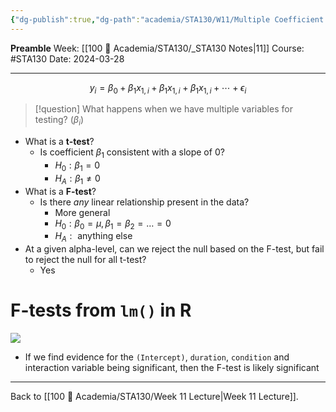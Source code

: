 ```yaml
---
{"dg-publish":true,"dg-path":"academia/STA130/W11/Multiple Coefficient Testing.md","permalink":"/academia/sta-130/w11/multiple-coefficient-testing/","created":"2024-03-28T21:02:34.651-04:00","updated":"2024-04-01T13:56:30.814-04:00"}
---
```


**Preamble**
Week: [[100 📒 Academia/STA130/_STA130 Notes\|11]]
Course: #STA130
Date: 2024-03-28

---

$$y_{i} = \beta_{0} + \beta_{1}x_{1,i} + \beta_{1}x_{1,i} + \beta_{1}x_{1,i} + \cdots + \epsilon_{i}$$
> [!question] What happens when we have multiple variables for testing? ($\beta_{i}$)

- What is a **t-test**?
    - Is coefficient $\beta_{1}$ consistent with a slope of 0?
        - $H_{0} : \beta_{1} = 0$
        - $H_{A} : \beta_{1} \ne 0$
- What is a **F-test**?
    - Is there *any* linear relationship present in the data?
        - More general
        - $H_{0} : \beta_{0} = \mu, \beta_{1} = \beta_{2} = \dots = 0$
        - $H_{A} : \text{ anything else}$
- At a given alpha-level, can we reject the null based on the F-test, but fail to reject the null for all t-test?
    - Yes

# F-tests from `lm()` in R

![](https://i.imgur.com/71I7H4t.png)

- If we find evidence for the `(Intercept)`, `duration`, `condition` and interaction variable being significant, then the F-test is likely significant 
---
Back to [[100 📒 Academia/STA130/Week 11 Lecture\|Week 11 Lecture]].